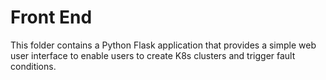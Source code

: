 # Front End

This folder contains a Python Flask application that provides a simple web user interface to enable users to create K8s clusters and trigger fault conditions.

